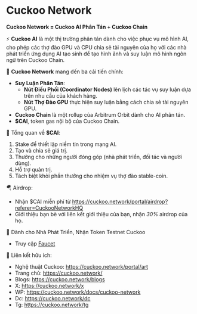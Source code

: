 # Cuckoo Network

**Cuckoo Network = Cuckoo AI Phân Tán + Cuckoo Chain**

⚡️ **Cuckoo AI** là một thị trường phân tán dành cho việc phục vụ mô hình AI, cho phép các thợ đào GPU và CPU chia sẻ tài nguyên của họ với các nhà phát triển ứng dụng AI tạo sinh để tạo hình ảnh và suy luận mô hình ngôn ngữ trên Cuckoo Chain.

🧠 **Cuckoo Network** mang đến ba cải tiến chính:

- **Suy Luận Phân Tán**:
  - **Nút Điều Phối (Coordinator Nodes)** lên lịch các tác vụ suy luận dựa trên nhu cầu của khách hàng.
  - **Nút Thợ Đào GPU** thực hiện suy luận bằng cách chia sẻ tài nguyên GPU.
- **Cuckoo Chain** là một rollup của Arbitrum Orbit dành cho AI phân tán.
- **$CAI**, token gas nội bộ của Cuckoo Chain.

💎 Tổng quan về **$CAI**:

1. Stake để thiết lập niềm tin trong mạng AI.
2. Tạo và chia sẻ giá trị.
3. Thưởng cho những người đóng góp (nhà phát triển, đối tác và người dùng).
4. Hỗ trợ quản trị.
5. Tách biệt khỏi phần thưởng cho nhiệm vụ thợ đào stable-coin.

🪂 Airdrop:

- Nhận $CAI miễn phí từ https://cuckoo.network/portal/airdrop?referer=CuckooNetworkHQ
- Giới thiệu bạn bè với liên kết giới thiệu của bạn, nhận _30%_ airdrop của họ.

🌊 Dành cho Nhà Phát Triển, Nhận Token Testnet Cuckoo

- Truy cập [Faucet](https://cuckoo.network/portal/faucet)

🔗 Liên kết hữu ích:

- Nghệ thuật Cuckoo: https://cuckoo.network/portal/art
- Trang chủ: https://cuckoo.network/
- Blogs: https://cuckoo.network/blogs
- X: https://cuckoo.network/x
- WP: https://cuckoo.network/docs/cuckoo-network
- Dc: https://cuckoo.network/dc
- Tg: https://cuckoo.network/tg
